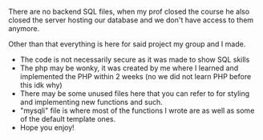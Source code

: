 There are no backend SQL files, when my prof closed the course he also closed the server hosting our database and we don't have access to them anymore.


Other than that everything is here for said project my group and I made. 
  - The code is not necessarily secure as it was made to show SQL skills
  - The php may be wonky, it was created by me where I learned and implemented the PHP within 2 weeks (no we did not learn PHP before this idk why)
  - There may be some unused files here that you can refer to for styling and implementing new functions and such.
  - "mysqli" file is where most of the functions I wrote are as well as some of the default template ones. 
  - Hope you enjoy! 
